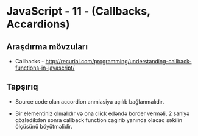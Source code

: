 # JavaScript - 11 - (Callbacks, Accardions)

## Araşdırma mövzuları

- Callbacks - http://recurial.com/programming/understanding-callback-functions-in-javascript/

## Tapşırıq

- Source code olan accordion anmiasiya açılıb bağlanmalıdır.

- Bir elementiniz olmalıdır və ona click edəndə border verməli, 2 saniyə gözlədikdən sonra callback function cagirib yanında olacaq şəkilin ölçüsünü böyütməlidir.